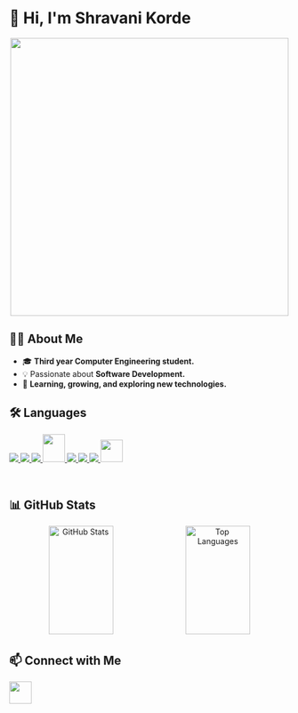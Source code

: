 
# 👋 Hi, I'm Shravani Korde

<p align="center"> <img src="https://user-images.githubusercontent.com/74038190/212749168-86d6c7ab-98da-409b-998f-c5b74721badd.gif" width="500"> </p> 

## 👨‍🎓 About Me  
- 🎓 **Third year Computer Engineering student.**  
- 💡 Passionate about **Software Development.**  
- 🚀 **Learning, growing, and exploring new technologies.**  

## 🛠️ Languages   
<p align="left">  
    <a href="https://developer.mozilla.org/en-US/docs/Web/JavaScript" target="_blank"> 
    <img src="https://img.icons8.com/color/48/000000/javascript.png"/> </a> 
    <a href="https://www.w3.org/html/" target="_blank"> <img src="https://img.icons8.com/color/48/000000/html-5.png"/> 
    </a> 
    <a href="https://www.w3schools.com/css/" target="_blank"> 
    <img src="https://img.icons8.com/color/48/000000/css3.png"/> 
    </a> 
    <a href="https://www.java.com/" target="_blank">
   <img src="https://cdn.jsdelivr.net/gh/devicons/devicon/icons/java/java-original.svg" width="40" height="50"/>
</a>
 <a href="https://www.python.org" target="_blank"> 
 <img src="https://img.icons8.com/color/48/000000/python.png"/> 
 </a>
    <a href="https://icons8.com/icon/40669/c++">
    <img src="https://img.icons8.com/color/48/000000/c-plus-plus-logo.png"/>
    </a>
    <a href="https://icons8.com/icon/40670/c-programming">
    <img src="https://img.icons8.com/color/48/000000/c-programming.png"/>
    </a>
      <img src="https://cdn.jsdelivr.net/gh/devicons/devicon/icons/mysql/mysql-original.svg" width="40" height="40"/>
</p>
<br/>

## 📊 GitHub Stats 
<div align="center">

  <img src="https://github-readme-stats.vercel.app/api?username=ShravaniKorde&show_icons=true&theme=buefy&hide_border=true" alt="GitHub Stats" width="48%" height="195"/> 
  <img src="https://github-readme-stats.vercel.app/api/top-langs/?username=ShravaniKorde&layout=compact&theme=buefy&hide_border=true" alt="Top Languages" width="48%" height="195"/> 

</div>


## 📫 Connect with Me  
  <a href="https://www.linkedin.com/in/shravani-korde11">
    <img src="https://cdn.jsdelivr.net/gh/devicons/devicon/icons/linkedin/linkedin-original.svg" width="40" height="40"/>
  </a>


